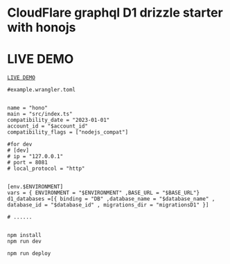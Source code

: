 

# CloudFlare graphql D1 drizzle starter with honojs



# LIVE DEMO 
[`LIVE DEMO`](https://github.com/jahir9991/cloudflare-fullstack](https://hono.loox.workers.dev/graphql?query=%7B%0A++users%28q%3A+%22%22%2C+limit%3A+10%2C+page%3A+1%29+%7B%0A++++success%0A++++message%0A++++meta+%7B%0A++++++total%0A++++++page%0A++++++limit%0A++++%7D%0A++++payload+%7B%0A++++++id%0A++++++email%0A++++++username%0A++++++phoneNumber%0A++++++role%0A++++++isActive%0A++++++createdAt%0A++++%7D%0A++%7D%0A++posts%28q%3A+%22%22%2C+limit%3A+10%2C+page%3A+1%29+%7B%0A++++success%0A++++message%0A++++meta+%7B%0A++++++total%0A++++++page%0A++++++limit%0A++++%7D%0A++++payload+%7B%0A++++++id%0A++++++title%0A++++++description%0A++++++isActive%0A++++++createdAt%0A++++%7D%0A++%7D%0A%7D)https://hono.loox.workers.dev/graphql?query=%7B%0A++users%28q%3A+%22%22%2C+limit%3A+10%2C+page%3A+1%29+%7B%0A++++success%0A++++message%0A++++meta+%7B%0A++++++total%0A++++++page%0A++++++limit%0A++++%7D%0A++++payload+%7B%0A++++++id%0A++++++email%0A++++++username%0A++++++phoneNumber%0A++++++role%0A++++++isActive%0A++++++createdAt%0A++++%7D%0A++%7D%0A++posts%28q%3A+%22%22%2C+limit%3A+10%2C+page%3A+1%29+%7B%0A++++success%0A++++message%0A++++meta+%7B%0A++++++total%0A++++++page%0A++++++limit%0A++++%7D%0A++++payload+%7B%0A++++++id%0A++++++title%0A++++++description%0A++++++isActive%0A++++++createdAt%0A++++%7D%0A++%7D%0A%7D)








```
#example.wrangler.toml


name = "hono"
main = "src/index.ts"
compatibility_date = "2023-01-01"
account_id = "$account_id"
compatibility_flags = ["nodejs_compat"]

#for dev
# [dev]
# ip = "127.0.0.1"
# port = 8081
# local_protocol = "http"


[env.$ENVIRONMENT]
vars = { ENVIRONMENT = "$ENVIRONMENT" ,BASE_URL = "$BASE_URL"}
d1_databases =[{ binding = "DB" ,database_name = "$database_name" , database_id = "$database_id" , migrations_dir = "migrationsD1" }]

# ......


```

```
npm install
npm run dev
```

```
npm run deploy
```
